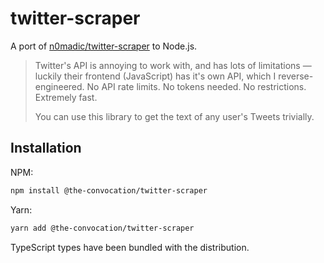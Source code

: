 # twitter-scraper
A port of [n0madic/twitter-scraper](https://github.com/n0madic/twitter-scraper) to Node.js.

> Twitter's API is annoying to work with, and has lots of limitations — luckily their frontend (JavaScript) has it's own API, which I reverse-engineered. No API rate limits. No tokens needed. No restrictions. Extremely fast.
>
> You can use this library to get the text of any user's Tweets trivially.

## Installation

NPM:
```sh
npm install @the-convocation/twitter-scraper
```

Yarn:
```sh
yarn add @the-convocation/twitter-scraper
```

TypeScript types have been bundled with the distribution.